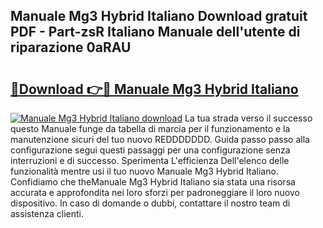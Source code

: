 ## Manuale Mg3 Hybrid Italiano Download gratuit PDF - Part-zsR Italiano Manuale dell'utente di riparazione 0aRAU

# <h2><a href="http://dfe8yk.blite.top/?on=Manuale+Mg3+Hybrid+Italiano">🔗Download 👉🔴 Manuale Mg3 Hybrid Italiano</a></h2>

[![Manuale Mg3 Hybrid Italiano download](https://i.imgur.com/lujVjoI.png)](http://dfe8yk.blite.top/?on=Manuale+Mg3+Hybrid+Italiano)
La tua strada verso il successo questo Manuale funge da tabella di marcia per il funzionamento e la manutenzione sicuri del tuo nuovo REDDDDDDD. Guida passo passo alla configurazione segui questi passaggi per una configurazione senza interruzioni e di successo. Sperimenta L'efficienza Dell'elenco delle funzionalità mentre usi il tuo nuovo Manuale Mg3 Hybrid Italiano. Confidiamo che theManuale Mg3 Hybrid Italiano sia stata una risorsa accurata e approfondita nei loro sforzi per padroneggiare il loro nuovo dispositivo. In caso di domande o dubbi, contattare il nostro team di assistenza clienti.
